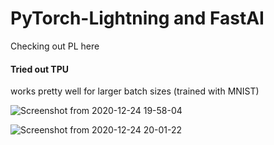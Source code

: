 # PyTorch-Lightning and FastAI
Checking out PL here

#### Tried out TPU

works pretty well for larger batch sizes (trained with MNIST)

![Screenshot from 2020-12-24 19-58-04](https://user-images.githubusercontent.com/52780573/103094525-ca7e3300-4623-11eb-841a-97482c58a7ea.png)


![Screenshot from 2020-12-24 20-01-22](https://user-images.githubusercontent.com/52780573/103094553-e4b81100-4623-11eb-852e-8311858e93b9.png)




